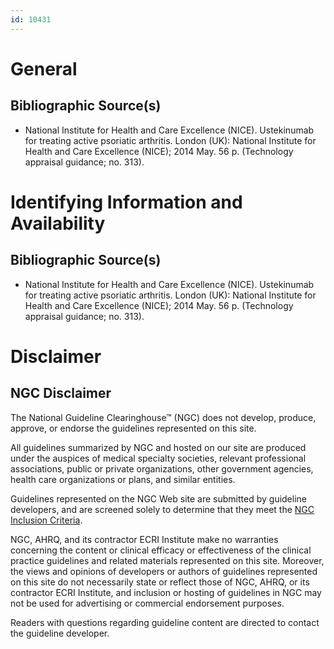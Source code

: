 ```yaml
---
id: 10431
---
```


# General

## Bibliographic Source(s)

- National Institute for Health and Care Excellence (NICE). Ustekinumab for treating active psoriatic arthritis. London (UK): National Institute for Health and Care Excellence (NICE); 2014 May. 56 p. (Technology appraisal guidance; no. 313).

# Identifying Information and Availability

## Bibliographic Source(s)

- National Institute for Health and Care Excellence (NICE). Ustekinumab for treating active psoriatic arthritis. London (UK): National Institute for Health and Care Excellence (NICE); 2014 May. 56 p. (Technology appraisal guidance; no. 313).

# Disclaimer

## NGC Disclaimer

The National Guideline Clearinghouse™ (NGC) does not develop, produce, approve, or endorse the guidelines represented on this site.

All guidelines summarized by NGC and hosted on our site are produced under the auspices of medical specialty societies, relevant professional associations, public or private organizations, other government agencies, health care organizations or plans, and similar entities.

Guidelines represented on the NGC Web site are submitted by guideline developers, and are screened solely to determine that they meet the [NGC Inclusion Criteria](/help-and-about/summaries/inclusion-criteria).

NGC, AHRQ, and its contractor ECRI Institute make no warranties concerning the content or clinical efficacy or effectiveness of the clinical practice guidelines and related materials represented on this site. Moreover, the views and opinions of developers or authors of guidelines represented on this site do not necessarily state or reflect those of NGC, AHRQ, or its contractor ECRI Institute, and inclusion or hosting of guidelines in NGC may not be used for advertising or commercial endorsement purposes.

Readers with questions regarding guideline content are directed to contact the guideline developer.

